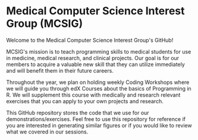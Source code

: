 # Medical Computer Science Interest Group (MCSIG)

Welcome to the Medical Computer Science Interest Group's GitHub!
 
MCSIG's mission is to teach programming skills to medical students for use in medicine, medical research, and clinical projects. Our goal is for our members to acquire a valuable new skill that they can utilize immediately and will benefit them in their future careers.

Throughout the year, we plan on holding weekly Coding Workshops where we will guide you through edX Courses about the basics of Programming in R. We will supplement this course with medically and research relevant exercises that you can apply to your own projects and research. 

This GitHub repository stores the code that we use for our demonstrations/exercises. Feel free to use this repository for reference if you are interested in generating similar figures or if you would like to review what we covered in our sessions.
